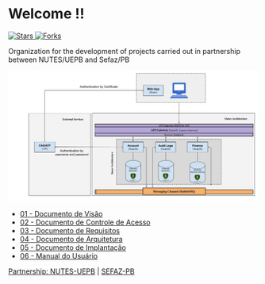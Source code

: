 # Welcome !!
<p align="left">
  <a href="https://github.com/fce-sefaz-pb/.github/stargazers">
    <img src="https://img.shields.io/github/stars/fce-sefaz-pb?style=social" alt="Stars"/>
  </a>
  <a href="https://github.com/fce-sefaz-pb/.github/network/members">
    <img src="https://img.shields.io/github/forks/fce-sefaz-pb/.github?style=social" alt="Forks"/>
  </a> 
</p>

<p>
  Organization for the development of projects carried out in partnership between NUTES/UEPB and Sefaz/PB
</p>

<div>  
  <img src="architecture_overview.jpg" alt="FC-e system architecture">
</div>

<ul>
  <li><a href="https://docs.google.com/document/d/17VbOJp5Sssn2_9ZcvbiWBppS9zLwPRJuMDEGFz7sAXc">01 - Documento de Visão</li>  
  <li><a href="https://docs.google.com/document/d/1QM5WUwVEb8acC0RO-JWm9tL9Z4S0cveWcMwKPV0Vd30">02 - Documento de Controle de Acesso</li>  
  <li><a href="https://docs.google.com/document/d/1hvctT6ko6e8_j6vPglc5CEf5TCzH0SWkoHnjMUAKKmQ">03 - Documento de Requisitos</li>  
  <li><a href="https://docs.google.com/document/d/1jj7aKp7s4pVTubTgZGHYYQVKIu9I2LncHuPhMZnQgjE">04 - Documento de Arquitetura</li>    
  <li><a href="https://docs.google.com/document/d/1mrvJJcDq_Z0cikBITJGZ1CDHjMI6ZfsDx0Wa3lOsyCA">05 - Documento de Implantação</li>    
  <li><a href="https://docs.google.com/document/d/1zBEp1kV1ZgvLI2ReiK6lxWIc_Jpc4Q8uuFmgKkTpk6Q">06 - Manual do Usuário</li>    
</ul>

<p> Partnership: <a href="http://nutes.uepb.edu.br/">NUTES-UEPB</a> | <a href="https://www.sefaz.pb.gov.br/">SEFAZ-PB</a></p>
